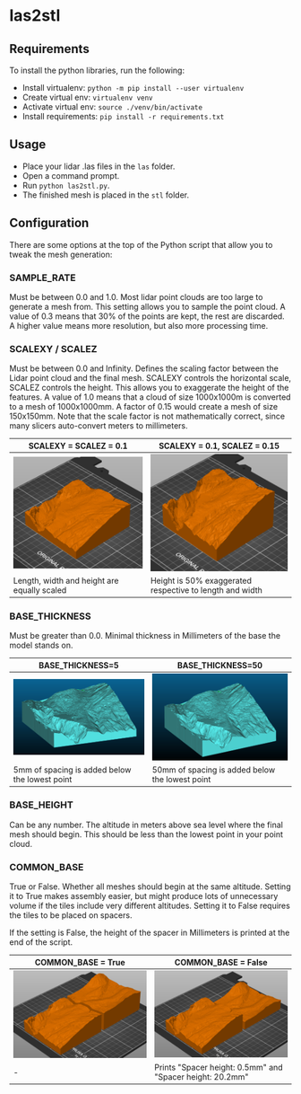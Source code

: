 # las2stl

## Requirements

To install the python libraries, run the following:

* Install virtualenv: `python -m pip install --user virtualenv`
* Create virtual env: `virtualenv venv`
* Activate virtual env: `source ./venv/bin/activate`
* Install requirements: `pip install -r requirements.txt`

## Usage

* Place your lidar .las files in the `las` folder.
* Open a command prompt.
* Run `python las2stl.py`.
* The finished mesh is placed in the `stl` folder.

## Configuration

There are some options at the top of the Python script that allow you to tweak
the mesh generation:

### SAMPLE_RATE

Must be between 0.0 and 1.0. Most lidar point clouds are too large to
generate a mesh from. This setting allows you to sample the point cloud. A
value of 0.3 means that 30% of the points are kept, the rest are discarded. A
higher value means more resolution, but also more processing time.

### SCALEXY / SCALEZ
Must be between 0.0 and Infinity. Defines the scaling factor
between the Lidar point cloud and the final mesh. SCALEXY controls the
horizontal scale, SCALEZ controls the height. This allows you to exaggerate the
height of the features. A value of 1.0 means that a cloud of size 1000x1000m is
converted to a mesh of 1000x1000mm. A factor of 0.15 would create a mesh of
size 150x150mm. Note that the scale factor is not mathematically correct, since
many slicers auto-convert meters to millimeters.

| SCALEXY = SCALEZ = 0.1 | SCALEXY = 0.1, SCALEZ = 0.15 |
|---|---|
| ![](doc/scalez10.png) | ![](doc/scalez15.png) |
| Length, width and height are equally scaled | Height is 50% exaggerated respective to length and width |

### BASE_THICKNESS

Must be greater than 0.0. Minimal thickness in Millimeters of the base the model
stands on.

| BASE_THICKNESS=5 | BASE_THICKNESS=50 |
|---|---|
| ![](doc/base5.png) | ![](doc/base50.png) |
| 5mm of spacing is added below the lowest point | 50mm of spacing is added below the lowest point |

### BASE_HEIGHT

Can be any number. The altitude in meters above sea level where the final mesh should begin. This should be less than the lowest point in your point cloud.

### COMMON_BASE

True or False. Whether all meshes should begin at the same altitude. Setting it to True makes assembly easier, but might produce lots of unnecessary volume if the tiles include very different altitudes. Setting it to False requires the tiles to be placed on spacers.

If the setting is False, the height of the spacer in Millimeters is printed at the end of the script.

| COMMON_BASE = True | COMMON_BASE = False |
|---|---|
| ![](doc/commontrue.png) | ![](doc/commonfalse.png) |
| - | Prints "Spacer height: 0.5mm" and "Spacer height: 20.2mm" |

